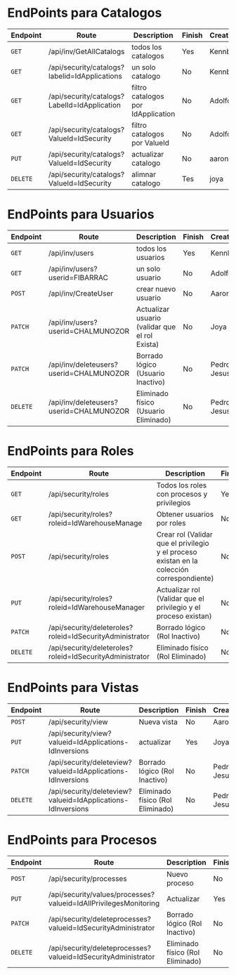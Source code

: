 # EndPoints para Catalogos

Endpoint | Route | Description | Finish | Creator | Body
---------|----------|----------|----------|---------- |----------
`GET` | /api/inv/GetAllCatalogs | todos los catalogos | Yes | Kennby | none
`GET` | /api/security/catalogs?labelid=IdApplications | un solo catalogo | No| Kennby| none
`GET` | /api/security/catalogs?LabelId=IdApplication | filtro catalogos por IdApplication| No| Adolfo | none
`GET` | /api/security/catalogs?ValueId=IdSecurity | filtro catalogos por ValueId | No| Adolfo | none
`PUT` | /api/security/catalogs?ValueId=IdSecurity | actualizar catalogo | No| aaron | none
`DELETE` | /api/security/catalogs?ValueId=IdSecurity | alimnar catalogo | Tes | joya| none

# EndPoints para Usuarios

Endpoint | Route | Description | Finish | Creator | Body
---------|----------|----------|----------|---------- | ---------
`GET` | /api/inv/users | todos los usuarios | Yes | Kennby| none
`GET` | /api/inv/users?userid=FIBARRAC | un solo usuario | No| Adolfo| none
`POST` | /api/inv/CreateUser | crear nuevo usuario | No | Aaron| none
`PATCH` | /api/inv/users?userid=CHALMUNOZOR | Actualizar usuario (validar que el rol Exista) | No | Joya| none
`PATCH` | /api/inv/deleteusers?userid=CHALMUNOZOR | Borrado lógico (Usuario Inactivo) | No | Pedro y Jesus| none
`DELETE` | /api/inv/deleteusers?userid=CHALMUNOZOR| Eliminado físico (Usuario Eliminado) | No | Pedro y Jesus| none

# EndPoints para Roles

Endpoint | Route | Description | Finish| Creator
---------|----------|----------|----------|----------
`GET` | /api/security/roles | Todos los roles con procesos y privilegios | Yes| Kennby
`GET` | /api/security/roles?roleid=IdWarehouseManage | Obtener usuarios por roles | No | Adolfo
`POST` | /api/security/roles | Crear rol (Validar que el privilegio y el proceso existan en la colección correspondiente) | No | Aaron
`PUT` | /api/security/roles?roleid=IdWarehouseManager | Actualizar rol (Validar que el privilegio y el proceso existan) | No| Joya
`PATCH` |  /api/security/deleteroles?roleid=IdSecurityAdministrator | Borrado lógico (Rol Inactivo) | No | Pedro y Jesus
`DELETE` |  /api/security/deleteroles?roleid=IdSecurityAdministrator | Eliminado físico (Rol Eliminado) |No | Pedro y Jesus

# EndPoints para Vistas

Endpoint | Route | Description | Finish| Creator
---------|----------|----------|----------|----------
`POST` | /api/security/view | Nueva vista| No | Aaron
`PUT` | /api/security/view?valueid=IdApplications-IdInversions | actualizar | Yes | Joya
`PATCH` |   /api/security/deleteview?valueid=IdApplications-IdInversions | Borrado lógico (Rol Inactivo) | No | Pedro y Jesus
`DELETE` |  /api/security/deleteview?valueid=IdApplications-IdInversions | Eliminado físico (Rol Eliminado) |No | Pedro y Jesus

# EndPoints para Procesos

Endpoint | Route | Description | Finish| Creator
---------|----------|----------|----------|----------
`POST` | /api/security/processes | Nuevo proceso | No | Aaron
`PUT` | /api/security/values/processes?valueid=IdAllPrivilegesMonitoring | Actualizar | Yes | Joya
`PATCH` |   /api/security/deleteprocesses?valueid=IdSecurityAdministrator | Borrado lógico (Rol Inactivo) | No | Pedro y Jesus
`DELETE` |  /api/security/deleteprocesses?valueid=IdSecurityAdministrator | Eliminado físico (Rol Eliminado) |No | Pedro y Jesus


